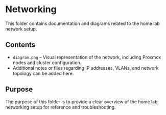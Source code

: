 # Networking

This folder contains documentation and diagrams related to the home lab network setup.

## Contents

- `diagram.png` – Visual representation of the network, including Proxmox nodes and cluster configuration.
- Additional notes or files regarding IP addresses, VLANs, and network topology can be added here.

## Purpose

The purpose of this folder is to provide a clear overview of the home lab networking setup for reference and troubleshooting.
